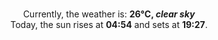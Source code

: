 <p  align="center"><br/>Currently, the weather is: <b> 26°C, <i>clear sky</i></b></br>Today, the sun rises at <b>04:54</b> and sets at <b>19:27</b>.</p>
